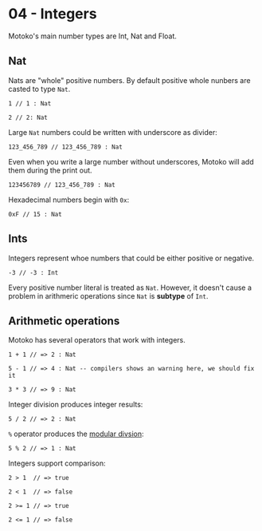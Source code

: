 # 04 - Integers

Motoko's main number types are Int, Nat and Float.


## Nat

Nats are "whole" positive numbers. By default positive whole nunbers are casted to type `Nat`.

```motoko
1 // 1 : Nat
```
```motoko
2 // 2: Nat
```

Large `Nat` numbers could be written with underscore as divider:
```motoko
123_456_789 // 123_456_789 : Nat
```

Even when you write a large number without underscores, Motoko will add them during the print out.
```motoko
123456789 // 123_456_789 : Nat
```

Hexadecimal numbers begin with `0x`:
```motoko
0xF // 15 : Nat
```

## Ints
Integers represent whoe numbers that could be either positive or negative.

```motoko
-3 // -3 : Int
```

Every positive number literal is treated as `Nat`. However, it doesn't cause a problem in arithmeric operations since `Nat` is **subtype** of `Int`.

## Arithmetic operations
Motoko has several operators that work with integers.

```motoko
1 + 1 // => 2 : Nat
```

```motoko
5 - 1 // => 4 : Nat -- compilers shows an warning here, we should fix it
```

```motoko
3 * 3 // => 9 : Nat
```

Integer division produces integer results:

```motoko
5 / 2 // => 2 : Nat
```

`%` operator produces the [modular divsion](https://www.khanacademy.org/computing/computer-science/cryptography/modarithmetic/a/what-is-modular-arithmetic):

```motoko
5 % 2 // => 1 : Nat
```

Integers support comparison:

```motoko
2 > 1  // => true
```
```motoko
2 < 1  // => false
```
```motoko
2 >= 1 // => true
```
```motoko
2 <= 1 // => false
```

